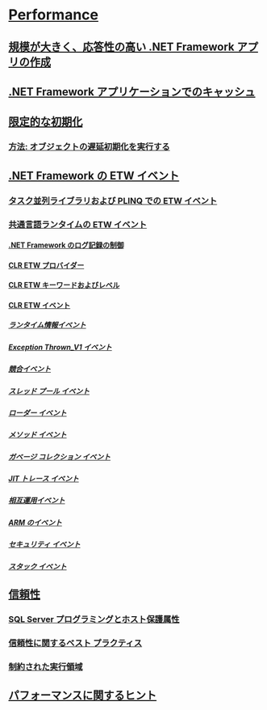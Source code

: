 # [Performance](index.md)
## [規模が大きく、応答性の高い .NET Framework アプリの作成](writing-large-responsive-apps.md)
## [.NET Framework アプリケーションでのキャッシュ](caching-in-net-framework-applications.md)
## [限定的な初期化](lazy-initialization.md)
### [方法: オブジェクトの遅延初期化を実行する](how-to-perform-lazy-initialization-of-objects.md)
## [.NET Framework の ETW イベント](etw-events.md)
### [タスク並列ライブラリおよび PLINQ での ETW イベント](etw-events-in-task-parallel-library-and-plinq.md)
### [共通言語ランタイムの ETW イベント](etw-events-in-the-common-language-runtime.md)
#### [.NET Framework のログ記録の制御](controlling-logging.md)
#### [CLR ETW プロバイダー](clr-etw-providers.md)
#### [CLR ETW キーワードおよびレベル](clr-etw-keywords-and-levels.md)
#### [CLR ETW イベント](clr-etw-events.md)
##### [ランタイム情報イベント](runtime-information-etw-events.md)
##### [Exception Thrown_V1 イベント](exception-thrown-v1-etw-event.md)
##### [競合イベント](contention-etw-events.md)
##### [スレッド プール イベント](thread-pool-etw-events.md)
##### [ローダー イベント](loader-etw-events.md)
##### [メソッド イベント](method-etw-events.md)
##### [ガベージ コレクション イベント](garbage-collection-etw-events.md)
##### [JIT トレース イベント](jit-tracing-etw-events.md)
##### [相互運用イベント](interop-etw-events.md)
##### [ARM のイベント](application-domain-resource-monitoring-arm-etw-events.md)
##### [セキュリティ イベント](security-etw-events.md)
##### [スタック イベント](stack-etw-event.md)
## [信頼性](reliability.md)
### [SQL Server プログラミングとホスト保護属性](sql-server-programming-and-host-protection-attributes.md)
### [信頼性に関するベスト プラクティス](reliability-best-practices.md)
### [制約された実行領域](constrained-execution-regions.md)
## [パフォーマンスに関するヒント](performance-tips.md)
